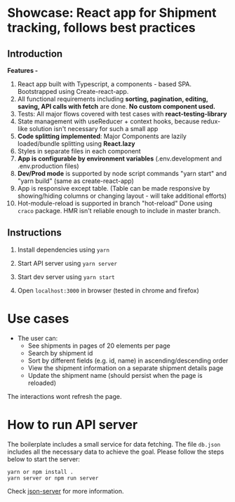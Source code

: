 # Showcase: React app for Shipment tracking, follows best practices

## Introduction

**Features -**

1. React app built with Typescript, a components - based SPA. Bootstrapped using Create-react-app.
2. All functional requirements including **sorting, pagination, editing, saving, API calls with fetch** are done. **No custom component used.**
3. Tests: All major flows covered with test cases with **react-testing-library**
4. State management with useReducer + context hooks, because redux-like solution isn't necessary for such a small app
5. **Code splitting implemented**: Major Components are lazily loaded/bundle splitting using **React.lazy**
6. Styles in separate files in each component
7. **App is configurable by environment variables** (.env.development and .env.production files)
8. **Dev/Prod mode** is supported by node script commands "yarn start" and "yarn build"  (same as create-react-app)
9. App is responsive except table. (Table can be made responsive by showing/hiding columns or changing layout - will take additional efforts)
10. Hot-module-reload is supported in branch "hot-reload" Done using `craco` package. HMR isn't reliable enough to include in master branch.

## Instructions
1. Install dependencies using
    `yarn`
2. Start API server using
   `yarn server`

3. Start dev server using
   `yarn start`

4. Open `localhost:3000` in browser (tested in chrome and firefox)


# Use cases

- The user can:
  - See shipments in pages of 20 elements per page
  - Search by shipment id
  - Sort by different fields (e.g. id, name) in ascending/descending order
  - View the shipment information on a separate shipment details page
  - Update the shipment name (should persist when the page is reloaded)

The interactions wont refresh the page.

# How to run API server

The boilerplate includes a small service for data fetching. The file `db.json` includes all the necessary data to achieve the goal. Please follow the steps below to start the server:

```
yarn or npm install .
yarn server or npm run server
```

Check [json-server](https://github.com/typicode/json-server) for more information.

